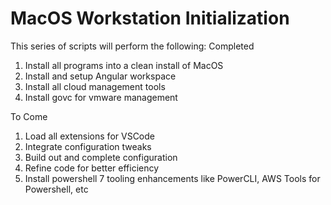 # MacOS Workstation Initialization

This series of scripts will perform the following:
Completed

1. Install all programs into a clean install of MacOS
2. Install and setup Angular workspace
3. Install all cloud management tools
4. Install govc for vmware management

To Come

1. Load all extensions for VSCode
2. Integrate configuration tweaks
3. Build out and complete configuration
4. Refine code for better efficiency
5. Install powershell 7 tooling enhancements like PowerCLI, AWS Tools for Powershell, etc
